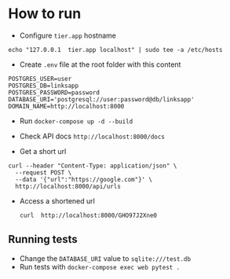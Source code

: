 # How to run

- Configure `tier.app` hostname 

``` 
echo "127.0.0.1  tier.app localhost" | sudo tee -a /etc/hosts

```
- Create `.env` file at the root folder with this content

```
POSTGRES_USER=user
POSTGRES_DB=linksapp
POSTGRES_PASSWORD=password
DATABASE_URI='postgresql://user:password@db/linksapp'
DOMAIN_NAME=http://localhost:8000
```
- Run `docker-compose up -d --build`

- Check API docs `http://localhost:8000/docs`

- Get a short url 

```
curl --header "Content-Type: application/json" \
  --request POST \
  --data '{"url":"https://google.com"}' \
  http://localhost:8000/api/urls
```
- Access a shortened url
  ```
  curl  http://localhost:8000/GHO97J2Xne0
  
  ```

## Running tests

- Change the `DATABASE_URI` value to `sqlite:///test.db`
- Run tests with `docker-compose exec web pytest .`


